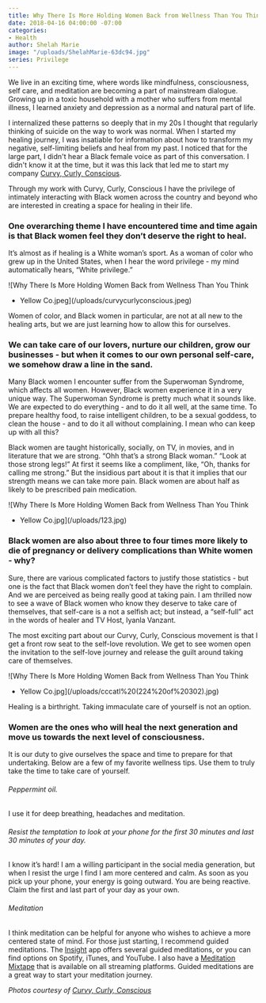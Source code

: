 ```yaml
---
title: Why There Is More Holding Women Back from Wellness Than You Think
date: 2018-04-16 04:00:00 -07:00
categories:
- Health
author: Shelah Marie
image: "/uploads/ShelahMarie-63dc94.jpg"
series: Privilege
---
```


We live in an exciting time, where words like mindfulness, consciousness, self care, and meditation are becoming a part of mainstream dialogue. Growing up in a toxic household with a mother who suffers from mental illness, I learned anxiety and depression as a normal and natural part of life.

I internalized these patterns so deeply that in my 20s I thought that regularly thinking of suicide on the way to work was normal. When I started my healing journey, I was insatiable for information about how to transform my negative, self-limiting beliefs and heal from my past. I noticed that for the large part, I didn't hear a Black female voice as part of this conversation. I didn't know it at the time, but it was this lack that led me to start my company [Curvy, Curly, Conscious](http://www.curvycurlyconscious.com/).  

Through my work with Curvy, Curly, Conscious I have the privilege of intimately interacting with Black women across the country and beyond who are interested in creating a space for healing in their life. 

### One overarching theme I have encountered time and time again is that Black women feel they don’t deserve the right to heal. 

It’s almost as if healing is a White woman’s sport. As a woman of color who grew up in the United States, when I hear the word privilege - my mind automatically hears, “White privilege.”  	

![Why There Is More Holding Women Back from Wellness Than You Think 
- Yellow Co.jpeg](/uploads/curvycurlyconscious.jpeg)

Women of color, and Black women in particular, are not at all new to the healing arts, but we are just learning how to allow this for ourselves. 

### We can take care of our lovers, nurture our children, grow our businesses - but when it comes to our own personal self-care, we somehow draw a line in the sand. 

Many Black women I encounter suffer from the Superwoman Syndrome, which affects all women. However, Black women experience it in a very unique way. The Superwoman Syndrome is pretty much what it sounds like. We are expected to do everything - and to do it all well, at the same time. To prepare healthy food, to raise intelligent children, to be a sexual goddess, to clean the house - and to do it all without complaining. I mean who can keep up with all this?

Black women are taught historically, socially, on TV, in movies, and in literature that we are strong. “Ohh that’s a strong Black woman.” “Look at those strong legs!” At first it seems like a compliment, like, “Oh, thanks for calling me strong.” But the insidious part about it is that it implies that our strength means we can take more pain. Black women are about half as likely to be prescribed pain medication. 

![Why There Is More Holding Women Back from Wellness Than You Think 
- Yellow Co.jpg](/uploads/123.jpg)

### Black women are also about three to four times more likely to die of pregnancy or delivery complications than White women - why?

Sure, there are various complicated factors to justify those statistics - but one is the fact that Black women don’t feel they have the right to complain. And we are perceived as being really good at taking pain. I am thrilled now to see a wave of Black women who know they deserve to take care of themselves, that self-care is a not a selfish act; but instead, a “self-full” act in the words of healer and TV Host, Iyanla Vanzant. 

The most exciting part about our Curvy, Curly, Conscious movement is that I get a front row seat to the self-love revolution. We get to see women open the invitation to the self-love journey and release the guilt around taking care of themselves. 

![Why There Is More Holding Women Back from Wellness Than You Think 
- Yellow Co.jpg](/uploads/cccatl%20(224%20of%20302).jpg)

Healing is a birthright. Taking immaculate care of yourself is not an option. 

### Women are the ones who will heal the next generation and move us towards the next level of consciousness. 

It is our duty to give ourselves the space and time to prepare for that undertaking. Below are a few of my favorite wellness tips. Use them to truly take the time to take care of yourself.

###### Peppermint oil. 

I use it for deep breathing, headaches and meditation.

###### Resist the temptation to look at your phone for the first 30 minutes and last 30 minutes of your day. 

I know it’s hard! I am a willing participant in the social media generation, but when I resist the urge I find I am more centered and calm. As soon as you pick up your phone, your energy is going outward. You are being reactive. Claim the first and last part of your day as your own.

###### Meditation

I think meditation can be helpful for anyone who wishes to achieve a more centered state of mind. For those just starting, I recommend guided meditations. The [Insight](https://itunes.apple.com/us/app/insight-timer-meditation-app/id337472899?mt=8) app offers several guided meditations, or you can find options on Spotify, iTunes, and YouTube. I also have a [Meditation Mixtape](https://open.spotify.com/album/3Fm01zC9lox7X0NP05bdbf) that is available on all streaming platforms. Guided meditations are a great way to start your meditation journey. 

_Photos courtesy of [Curvy, Curly, Conscious](http://www.curvycurlyconscious.com/)_